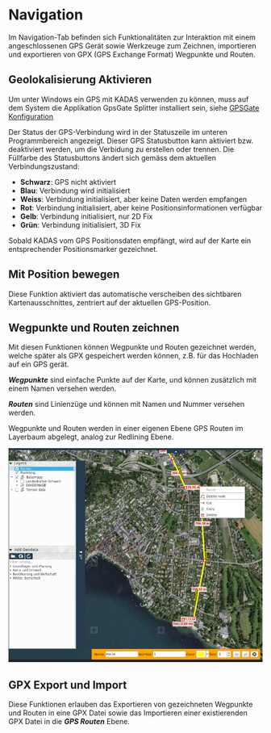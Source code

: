 # Navigation

Im Navigation-Tab befinden sich Funktionalitäten zur Interaktion mit einem angeschlossenen GPS Gerät sowie Werkzeuge zum Zeichnen, importieren und exportieren von GPX (GPS Exchange Format) Wegpunkte und Routen.


## <a name="sec0"></a>Geolokalisierung Aktivieren

Um unter Windows ein GPS mit KADAS verwenden zu können, muss auf dem System die Applikation GpsGate Splitter installiert sein, siehe [GPSGate Konfiguration](gpsgate/gpsgate.md)

Der Status der GPS-Verbindung wird in der Statuszeile im unteren Programmbereich angezeigt. Dieser GPS Statusbutton kann aktiviert bzw. deaktiviert werden, um die Verbidung zu erstellen oder trennen. Die Füllfarbe des Statusbuttons ändert sich gemäss dem aktuellen Verbindungszustand:

+ **Schwarz**: GPS nicht aktiviert
+ **Blau**: Verbindung wird initialisiert
+ **Weiss**: Verbindung initialisiert, aber keine Daten werden empfangen
+ **Rot**: Verbindung initialisiert, aber keine Positionsinformationen verfügbar
+ **Gelb**: Verbindung initialisiert, nur 2D Fix
+ **Grün**: Verbindung initialisiert, 3D Fix

Sobald KADAS vom GPS Positionsdaten empfängt, wird auf der Karte ein entsprechender Positionsmarker gezeichnet.


## <a name="sec1"></a>Mit Position bewegen

Diese Funktion aktiviert das automatische verscheiben des sichtbaren Kartenausschnittes, zentriert auf der aktuellen GPS-Position.


## <a name="sec2"></a>Wegpunkte und Routen zeichnen

Mit diesen Funktionen können Wegpunkte und Routen gezeichnet werden, welche später als GPX gespeichert werden können, z.B. für das Hochladen auf ein GPS gerät.

**_Wegpunkte_** sind einfache Punkte auf der Karte, und können zusätzlich mit einem Namen versehen werden.

**_Routen_** sind Linienzüge und können mit Namen und Nummer versehen werden.

Wegpunkte und Routen werden in einer eigenen Ebene GPS Routen im Layerbaum abgelegt, analog zur Redlining Ebene.

<img src="../../media/image9.png" />

## <a name="sec3"></a>GPX Export und Import

Diese Funktionen erlauben das Exportieren von gezeichneten Wegpunkte und Routen in eine GPX Datei sowie das Importieren einer existierenden GPX Datei in die **_GPS Routen_** Ebene.


